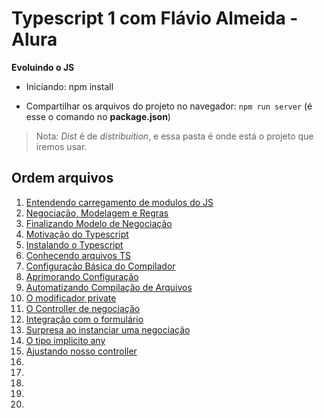 # Typescript 1 com Flávio Almeida -Alura

**Evoluindo o JS**

- Iniciando: npm install

- Compartilhar os arquivos do projeto no navegador: `npm run server` (é esse o comando no **package.json**)

> Nota: *Dist* é de *distribuition*, e essa pasta é onde está o projeto que iremos usar.

## Ordem arquivos

1. [Entendendo carregamento de modulos do JS](/estudos/carregamentoModulos.md)
2. [Negociação, Modelagem e Regras](/estudos/negociacaoModelagemRegras.md)
3. [Finalizando Modelo de Negociação](/estudos/finalizandoModeloNegociacao.md)
4. [Motivação do Typescript](/estudos/motivacaoDoTypescript.md)
5. [Instalando o Typescript](/estudos/instalandoTypescript.md)
6. [Conhecendo arquivos TS](/estudos/conhecendoArquivosTs.md)
7. [Configuração Básica do Compilador](/estudos/configuracaoBasicaCompilador.md)
8. [Aprimorando Configuração](/estudos/aprimorandoConfiguracao.md)
9. [Automatizando Compilação de Arquivos](/estudos/automatizandoCompilacao.md)
10. [O modificador private](/estudos/modificadorPrivate.md)
11. [O Controller de negociação](/estudos/controllerNegociacao.md)
12. [Integração com o formulário](/estudos/integracaoFormulario.md)
13. [Surpresa ao instanciar uma negociação](/estudos/supresaAoInstanciarNegociacao.md)
14. [O tipo implicito any](/estudos/tipoImplicitoAny.md)
15. [Ajustando nosso controller](/estudos/ajustandoController.md)
16. [](/estudos/convertendoDadosEntrada.md)
17. [](/estudos/organizandoCodigo.md)
18. [](/estudos/limpandoFormulario.md)
19. [](/estudos/primeiroContatoComGenerics.md)
20. []()